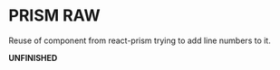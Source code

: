 # PRISM RAW

Reuse of <PrismCode /> component from react-prism trying to add line numbers to it.

**UNFINISHED**
